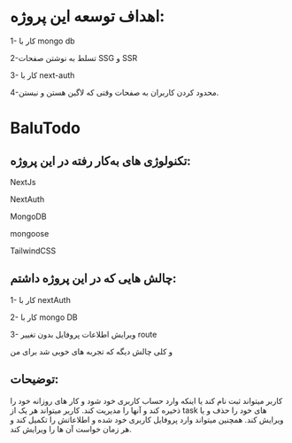 # اهداف توسعه این پروژه:

1- کار با mongo db

2-تسلط به نوشتن صفحات SSG و SSR

3- کار با next-auth

4-محدود کردن کاربران به صفحات وقتی که لاگین هستن و نیستن.


# BaluTodo
## تکنولوژی های به‌کار رفته در این پروژه:

NextJs

NextAuth

MongoDB

mongoose

TailwindCSS

## چالش هایی که در این پروژه داشتم:

1- کار با nextAuth


2- کار با mongo DB


3- ویرایش اطلاعات پروفایل بدون تغییر route


و کلی چالش دیگه که تجربه های خوبی شد برای من

## توضیحات:

کاربر میتواند ثبت نام کند یا اینکه وارد حساب کاربری خود شود و کار های روزانه خود را ذخیره کند و آنها را مدیریت کند.
کاربر میتواند هر یک از task های خود را حذف و یا ویرایش کند.
همچنین میتواند وارد پروفایل کاربری خود شده و اطلاعاتش را تکمیل کند و هر زمان خواست آن ها را ویرایش کند.
